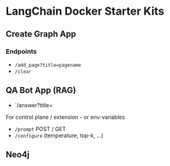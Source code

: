 # LangChain Docker Starter Kits


## Create Graph App

### Endpoints 

* `/add_page?title=pagename`
* `/clear`

## QA Bot App (RAG)

* `/answer?title=

For control plane / extension - or env-variables

* `/prompt` POST / GET
* `/configure` (temperature, top-k, ...)

## Neo4j



